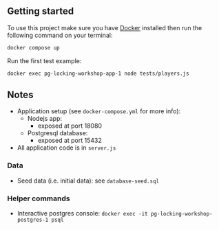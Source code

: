 ## Getting started

To use this project make sure you have [Docker](https://www.docker.com/get-started) installed then run the following command on your terminal:

```bash
docker compose up
```

Run the first test example:
```bash
docker exec pg-locking-workshop-app-1 node tests/players.js
```

## Notes
* Application setup (see `docker-compose.yml` for more info):
  * Nodejs app:
    * exposed at port 18080
  * Postgresql database:
    * exposed at port 15432
* All application code is in `server.js`

### Data
* Seed data (i.e. initial data): see `database-seed.sql`

### Helper commands
* Interactive postgres console: `docker exec -it pg-locking-workshop-postgres-1 psql`
